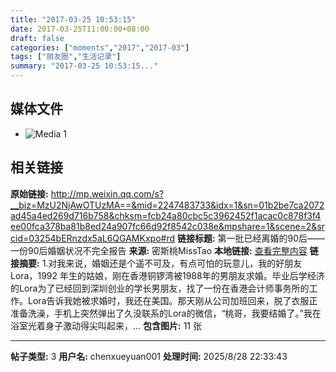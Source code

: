 ```yaml
---
title: "2017-03-25 10:53:15"
date: 2017-03-25T11:00:00+08:00
draft: false
categories: ["moments","2017","2017-03"]
tags: ["朋友圈","生活记录"]
summary: "2017-03-25 10:53:15..."
---
```


## 媒体文件

- ![Media 1](/Moments/photos/2017-03-25/201703251053150.jpg)

## 相关链接

**原始链接:** http://mp.weixin.qq.com/s?__biz=MzU2NjAwOTUzMA==&mid=2247483733&idx=1&sn=01b2be7ca2072ad45a4ed269d716b758&chksm=fcb24a80cbc5c3962452f1acac0c878f3f4ee00fca378ba81b8ed24a907fc66d92f8542c038e&mpshare=1&scene=2&srcid=03254bERnzdx5aL6QGAMKxpo#rd
**链接标题:** 第一批已经离婚的90后——一份90后婚姻状况不完全报告
**来源:** 密斯桃MissTao
**本地链接:** [查看完整内容](/link_content/2017/03/2017-03-25-1/link_content/)
**链接摘要:** 1.对我来说，婚姻还是个遥不可及，有点可怕的玩意儿，我的好朋友Lora，1992 年生的姑娘，刚在香港铜锣湾被1988年的男朋友求婚。毕业后学经济的Lora为了已经回到深圳创业的学长男朋友，找了一份在香港会计师事务所的工作。Lora告诉我她被求婚时，我还在美国。那天刚从公司加班回来，脱了衣服正准备洗澡，手机上突然弹出了久没联系的Lora的微信，“桃哥，我要结婚了。”我在浴室光着身子激动得尖叫起来，...
**包含图片:** 11 张

---

**帖子类型:** 3
**用户名:** chenxueyuan001
**处理时间:** 2025/8/28 22:33:43